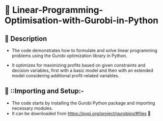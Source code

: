 # 🚀 Linear-Programming-Optimisation-with-Gurobi-in-Python
## 📍 Description
* The code demonstrates how to formulate and solve linear programming problems using the Gurobi optimization library in Python.
  
* It optimizes for maximizing profits based on given constraints and decision variables, first with a basic model and then with an extended model considering additional profit-related variables.

## 📝 ::Importing and Setup:-

* The code starts by installing the Gurobi Python package and importing necessary modules.
* It can be downloaded from https://pypi.org/project/gurobipy/#files 🔗

